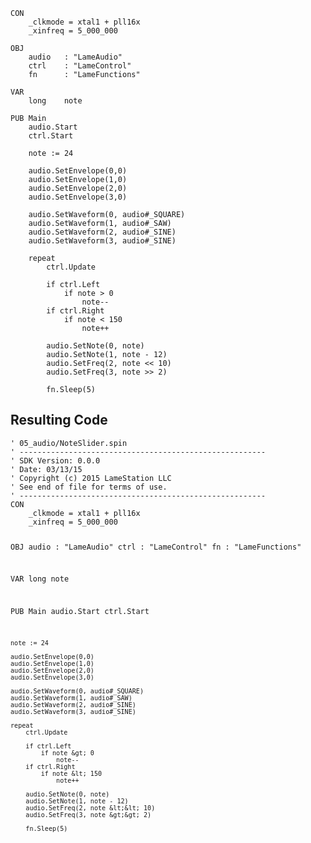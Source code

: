 <pre><code>CON
    _clkmode = xtal1 + pll16x
    _xinfreq = 5_000_000
  
OBJ
    audio   : &quot;LameAudio&quot;
    ctrl    : &quot;LameControl&quot;
    fn      : &quot;LameFunctions&quot;
    
VAR
    long    note

PUB Main
    audio.Start
    ctrl.Start
    
    note := 24
    
    audio.SetEnvelope(0,0)
    audio.SetEnvelope(1,0)
    audio.SetEnvelope(2,0)
    audio.SetEnvelope(3,0)
    
    audio.SetWaveform(0, audio#_SQUARE)
    audio.SetWaveform(1, audio#_SAW)
    audio.SetWaveform(2, audio#_SINE)
    audio.SetWaveform(3, audio#_SINE)
    
    repeat
        ctrl.Update
        
        if ctrl.Left
            if note &gt; 0
                note--
        if ctrl.Right
            if note &lt; 150
                note++

        audio.SetNote(0, note)
        audio.SetNote(1, note - 12)
        audio.SetFreq(2, note &lt;&lt; 10)
        audio.SetFreq(3, note &gt;&gt; 2)
        
        fn.Sleep(5)</code></pre>
<h2 id="resulting-code">Resulting Code</h2>
<pre><code>&#39; 05_audio/NoteSlider.spin
&#39; -------------------------------------------------------
&#39; SDK Version: 0.0.0
&#39; Date: 03/13/15
&#39; Copyright (c) 2015 LameStation LLC
&#39; See end of file for terms of use.
&#39; -------------------------------------------------------
CON
    _clkmode = xtal1 + pll16x
    _xinfreq = 5_000_000
  
OBJ
    audio   : &quot;LameAudio&quot;
    ctrl    : &quot;LameControl&quot;
    fn      : &quot;LameFunctions&quot;
    
VAR
    long    note

PUB Main
    audio.Start
    ctrl.Start
    
    note := 24
    
    audio.SetEnvelope(0,0)
    audio.SetEnvelope(1,0)
    audio.SetEnvelope(2,0)
    audio.SetEnvelope(3,0)
    
    audio.SetWaveform(0, audio#_SQUARE)
    audio.SetWaveform(1, audio#_SAW)
    audio.SetWaveform(2, audio#_SINE)
    audio.SetWaveform(3, audio#_SINE)
    
    repeat
        ctrl.Update
        
        if ctrl.Left
            if note &gt; 0
                note--
        if ctrl.Right
            if note &lt; 150
                note++

        audio.SetNote(0, note)
        audio.SetNote(1, note - 12)
        audio.SetFreq(2, note &lt;&lt; 10)
        audio.SetFreq(3, note &gt;&gt; 2)
        
        fn.Sleep(5)

</code></pre>
